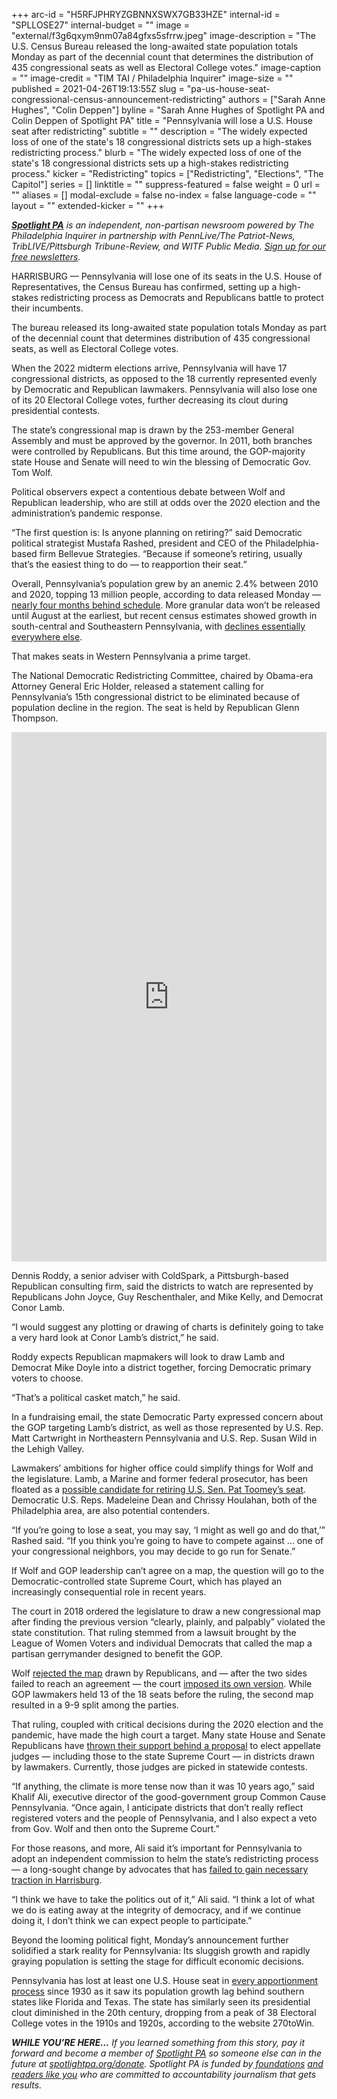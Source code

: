 +++
arc-id = "H5RFJPHRYZGBNNXSWX7GB33HZE"
internal-id = "SPLLOSE27"
internal-budget = ""
image = "external/f3g6qxym9nm07a84gfxs5sfrrw.jpeg"
image-description = "The U.S. Census Bureau released the long-awaited state population totals Monday as part of the decennial count that determines the distribution of 435 congressional seats as well as Electoral College votes."
image-caption = ""
image-credit = "TIM TAI / Philadelphia Inquirer"
image-size = ""
published = 2021-04-26T19:13:55Z
slug = "pa-us-house-seat-congressional-census-announcement-redistricting"
authors = ["Sarah Anne Hughes", "Colin Deppen"]
byline = "Sarah Anne Hughes of Spotlight PA and Colin Deppen of Spotlight PA"
title = "Pennsylvania will lose a U.S. House seat after redistricting"
subtitle = ""
description = "The widely expected loss of one of the state's 18 congressional districts sets up a high-stakes redistricting process."
blurb = "The widely expected loss of one of the state's 18 congressional districts sets up a high-stakes redistricting process."
kicker = "Redistricting"
topics = ["Redistricting", "Elections", "The Capitol"]
series = []
linktitle = ""
suppress-featured = false
weight = 0
url = ""
aliases = []
modal-exclude = false
no-index = false
language-code = ""
layout = ""
extended-kicker = ""
+++

<a href="https://www.spotlightpa.org/"><i><b>Spotlight PA</b></i></a><i> is an independent, non-partisan newsroom powered by The Philadelphia Inquirer in partnership with PennLive/The Patriot-News, TribLIVE/Pittsburgh Tribune-Review, and WITF Public Media. </i><a href="https://www.spotlightpa.org/newsletters"><i>Sign up for our free newsletters</i></a><i>.</i>

HARRISBURG — Pennsylvania will lose one of its seats in the U.S. House of Representatives, the Census Bureau has confirmed, setting up a high-stakes redistricting process as Democrats and Republicans battle to protect their incumbents.

The bureau released its long-awaited state population totals Monday as part of the decennial count that determines distribution of 435 congressional seats, as well as Electoral College votes.

When the 2022 midterm elections arrive, Pennsylvania will have 17 congressional districts, as opposed to the 18 currently represented evenly by Democratic and Republican lawmakers. Pennsylvania will also lose one of its 20 Electoral College votes, further decreasing its clout during presidential contests.

<script src="https://www.spotlightpa.org/embed.js" async></script><div data-spl-embed-version="1" data-spl-src="https://www.spotlightpa.org/embeds/newsletter/"></div>

The state’s congressional map is drawn by the 253-member General Assembly and must be approved by the governor. In 2011, both branches were controlled by Republicans. But this time around, the GOP-majority state House and Senate will need to win the blessing of Democratic Gov. Tom Wolf.

Political observers expect a contentious debate between Wolf and Republican leadership, who are still at odds over the 2020 election and the administration’s pandemic response.

“The first question is: Is anyone planning on retiring?” said Democratic political strategist Mustafa Rashed, president and CEO of the Philadelphia-based firm Bellevue Strategies. “Because if someone’s retiring, usually that’s the easiest thing to do — to reapportion their seat.”

Overall, Pennsylvania’s population grew by an anemic 2.4% between 2010 and 2020, topping 13 million people, according to data released Monday — <a href="https://www.npr.org/2020/12/30/951566925/census-to-miss-year-end-deadline-for-delivering-numbers-for-house-seats">nearly four months behind schedule</a>. More granular data won’t be released until August at the earliest, but recent census estimates showed growth in south-central and Southeastern Pennsylvania, with <a href="https://pasdc.hbg.psu.edu/Data/PaSDC-Dashboards/State-and-County-Population-Estimates">declines essentially everywhere else</a>.

That makes seats in Western Pennsylvania a prime target.

The National Democratic Redistricting Committee, chaired by Obama-era Attorney General Eric Holder, released a statement calling for Pennsylvania’s 15th congressional district to be eliminated because of population decline in the region. The seat is held by Republican Glenn Thompson.

<iframe title="Pennsylvania Loses Another Congressional Seat" aria-label="table" id="datawrapper-chart-85c0S" src="https://datawrapper.dwcdn.net/85c0S/5/" scrolling="no" frameborder="0" style="width: 0; min-width: 100% !important; border: none;" height="847"></iframe><script type="text/javascript">!function(){"use strict";window.addEventListener("message",(function(a){if(void 0!==a.data["datawrapper-height"])for(var e in a.data["datawrapper-height"]){var t=document.getElementById("datawrapper-chart-"+e)||document.querySelector("iframe[src*='"+e+"']");t&&(t.style.height=a.data["datawrapper-height"][e]+"px")}}))}();
</script>

Dennis Roddy, a senior adviser with ColdSpark, a Pittsburgh-based Republican consulting firm, said the districts to watch are represented by Republicans John Joyce, Guy Reschenthaler, and Mike Kelly, and Democrat Conor Lamb.

“I would suggest any plotting or drawing of charts is definitely going to take a very hard look at Conor Lamb’s district,” he said.

Roddy expects Republican mapmakers will look to draw Lamb and Democrat Mike Doyle into a district together, forcing Democratic primary voters to choose.

“That’s a political casket match,” he said.

In a fundraising email, the state Democratic Party expressed concern about the GOP targeting Lamb’s district, as well as those represented by U.S. Rep. Matt Cartwright in Northeastern Pennsylvania and U.S. Rep. Susan Wild in the Lehigh Valley.

Lawmakers’ ambitions for higher office could simplify things for Wolf and the legislature. Lamb, a Marine and former federal prosecutor, has been floated as a <a href="https://www.inquirer.com/news/pa-senate-race-2022-val-arkoosh-fetterman-kenyatta-20210329.html">possible candidate for retiring U.S. Sen. Pat Toomey’s seat</a>. Democratic U.S. Reps. Madeleine Dean and Chrissy Houlahan, both of the Philadelphia area, are also potential contenders.

“If you’re going to lose a seat, you may say, ‘I might as well go and do that,’” Rashed said. “If you think you’re going to have to compete against ... one of your congressional neighbors, you may decide to go run for Senate.”

If Wolf and GOP leadership can’t agree on a map, the question will go to the Democratic-controlled state Supreme Court, which has played an increasingly consequential role in recent years.

The court in 2018 ordered the legislature to draw a new congressional map after finding the previous version “clearly, plainly, and palpably” violated the state constitution. That ruling stemmed from a lawsuit brought by the League of Women Voters and individual Democrats that called the map a partisan gerrymander designed to benefit the GOP.

Wolf <a href="https://www.post-gazette.com/news/politics-state/2018/02/13/Governor-tom-Wolf-rejects-GOP-republican-map-gerrymander-U-S-House-districts-redistricting-voters/stories/201802130116">rejected the map</a> drawn by Republicans, and — after the two sides failed to reach an agreement — the court <a href="https://www.inquirer.com/philly/news/politics/pennsylvania-gerrymandering-supreme-court-map-congressional-districts-2018-elections-20180219.html">imposed its own version</a>. While GOP lawmakers held 13 of the 18 seats before the ruling, the second map resulted in a 9-9 split among the parties.

<script src="https://www.spotlightpa.org/embed.js" async></script><div data-spl-embed-version="1" data-spl-src="https://www.spotlightpa.org/embeds/donate/?teaser_text=If%20you%20learned%20something%20from%20this%20report%2C%20pay%20it%20forward%20and%20become%20a%20member%20of%20Spotlight%20PA%20so%20someone%20else%20can%20in%20the%20future.&cta_text=CLICK%20TO%20CONTRIBUTE&eyebrow_text=WHILE%20YOU'RE%20HERE..."></div>


That ruling, coupled with critical decisions during the 2020 election and the pandemic, have made the high court a target. Many state House and Senate Republicans have <a href="https://www.spotlightpa.org/news/2021/01/pennsylvania-judicial-districts-supreme-court-election-2020-rulings-republican-majority/">thrown their support behind a proposal</a> to elect appellate judges — including those to the state Supreme Court — in districts drawn by lawmakers. Currently, those judges are picked in statewide contests.

“If anything, the climate is more tense now than it was 10 years ago,” said Khalif Ali, executive director of the good-government group Common Cause Pennsylvania. “Once again, I anticipate districts that don’t really reflect registered voters and the people of Pennsylvania, and I also expect a veto from Gov. Wolf and then onto the Supreme Court.”

For those reasons, and more, Ali said it’s important for Pennsylvania to adopt an independent commission to helm the state’s redistricting process — a long-sought change by advocates that has <a href="https://www.spotlightpa.org/news/2020/07/redistricting-gerrymandering-pennsylvania-maps-fair-districts/">failed to gain necessary traction in Harrisburg</a>.

“I think we have to take the politics out of it,” Ali said. “I think a lot of what we do is eating away at the integrity of democracy, and if we continue doing it, I don’t think we can expect people to participate.”

Beyond the looming political fight, Monday’s announcement further solidified a stark reality for Pennsylvania: Its sluggish growth and rapidly graying population is setting the stage for difficult economic decisions.

Pennsylvania has lost at least one U.S. House seat in <a href="https://www.census.gov/library/visualizations/interactive/historical-apportionment-data-map.html">every apportionment process</a> since 1930 as it saw its population growth lag behind southern states like Florida and Texas. The state has similarly seen its presidential clout diminished in the 20th century, dropping from a peak of 38 Electoral College votes in the 1910s and 1920s, according to the website 270toWin.

<i><b>WHILE YOU’RE HERE...</b></i><i> If you learned something from this story, pay it forward and become a member of </i><a href="https://www.spotlightpa.org/"><i>Spotlight PA</i></a><i> so someone else can in the future at </i><a href="https://www.spotlightpa.org/donate"><i>spotlightpa.org/donate</i></a><i>. Spotlight PA is funded by</i><a href="https://www.spotlightpa.org/support"><i> foundations</i></a><i> </i><a href="https://www.spotlightpa.org/support"><i>and readers like you</i></a><i> who are committed to accountability journalism that gets results.</i>
